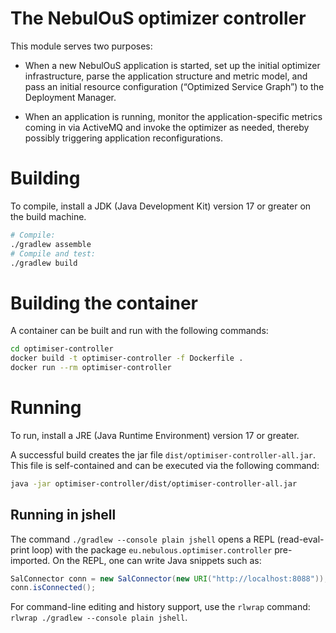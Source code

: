 # The NebulOuS optimizer controller

This module serves two purposes:

- When a new NebulOuS application is started, set up the initial optimizer
  infrastructure, parse the application structure and metric model, and pass
  an initial resource configuration (“Optimized Service Graph”) to the
  Deployment Manager.

- When an application is running, monitor the application-specific metrics
  coming in via ActiveMQ and invoke the optimizer as needed, thereby possibly
  triggering application reconfigurations.

# Building

To compile, install a JDK (Java Development Kit) version 17 or greater on the build machine.

```sh
# Compile:
./gradlew assemble
# Compile and test:
./gradlew build
```

# Building the container

A container can be built and run with the following commands:

```sh
cd optimiser-controller
docker build -t optimiser-controller -f Dockerfile .
docker run --rm optimiser-controller
```

# Running

To run, install a JRE (Java Runtime Environment) version 17 or greater.

A successful build creates the jar file `dist/optimiser-controller-all.jar`.
This file is self-contained and can be executed via the following command:

```sh
java -jar optimiser-controller/dist/optimiser-controller-all.jar
```

## Running in jshell

The command `./gradlew --console plain jshell` opens a REPL (read-eval-print
loop) with the package `eu.nebulous.optimiser.controller` pre-imported.  On
the REPL, one can write Java snippets such as:

```java
SalConnector conn = new SalConnector(new URI("http://localhost:8088"));
conn.isConnected();
```

For command-line editing and history support, use the `rlwrap` command:
`rlwrap ./gradlew --console plain jshell`.

